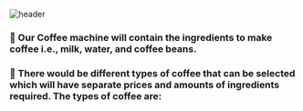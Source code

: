 ![header](https://github.com/Sowndarya9920/CoffeeMachineSimulator/assets/112794922/073a3bad-38e0-461e-94c2-feceec328805)

### :hotel: Our Coffee machine will contain the ingredients to make coffee i.e., milk, water, and coffee beans. 
### :hotel: There would be different types of coffee that can be selected which will have separate prices and amounts of ingredients required. The types of coffee are:

